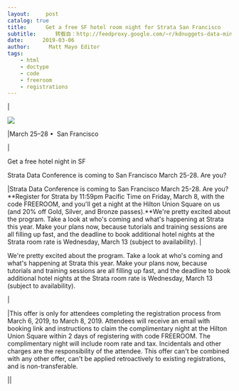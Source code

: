 ```yaml
---
layout:     post
catalog: true
title:      Get a free SF hotel room night for Strata San Francisco
subtitle:      转载自：http://feedproxy.google.com/~r/kdnuggets-data-mining-analytics/~3/Tfrer0Rt8lw/strata-free-hotel-strata-san-francisco.html
date:      2019-03-06
author:      Matt Mayo Editor
tags:
    - html
    - doctype
    - code
    - freeroom
    - registrations
---
```







|






![](https://cdn.oreillystatic.com/oreilly/email/logos/2017/strata-590px.png)






|March 25–28 •  San Francisco
 





|



Get a free hotel night in SF


















Strata Data Conference is coming to San Francisco March 25-28. Are you?
 
|Strata Data Conference is coming to San Francisco March 25-28. Are you? **Register for Strata by 11:59pm Pacific Time on Friday, March 8, with the code FREEROOM, and you'll get a night at the Hilton Union Square on us (and 20% off Gold, Silver, and Bronze passes).**We're pretty excited about the program. Take a look at who's coming and what's happening at Strata this year. Make your plans now, because tutorials and training sessions are all filling up fast, and the deadline to book additional hotel nights at the Strata room rate is Wednesday, March 13 (subject to availability). |

We're pretty excited about the program. Take a look at who's coming and what's happening at Strata this year. Make your plans now, because tutorials and training sessions are all filling up fast, and the deadline to book additional hotel nights at the Strata room rate is Wednesday, March 13 (subject to availability).
 
|



|This offer is only for attendees completing the registration process from March 6, 2019, to March 8, 2019. Attendees will receive an email with booking link and instructions to claim the complimentary night at the Hilton Union Square within 2 days of registering with code FREEROOM. The complimentary night will include room rate and tax. Incidentals and other charges are the responsibility of the attendee. This offer can't be combined with any other offer, can't be applied retroactively to existing registrations, and is non-transferable.
 




||






